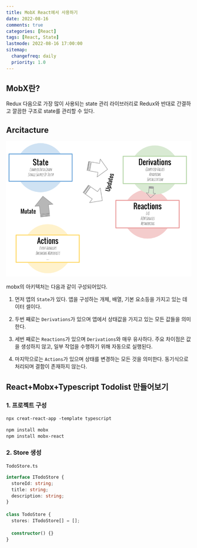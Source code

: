 ```yaml
---
title: MobX React에서 사용하기
date: 2022-08-16
comments: true
categories: [React]
tags: [React, State]
lastmode: 2022-08-16 17:00:00
sitemap:
  changefreq: daily
  priority: 1.0
---
```


## MobX란?

Redux 다음으로 가장 많이 사용되는 state 관리 라이브러리로 Redux와 반대로 간결하고 깔끔한 구조로 state를 관리할 수 있다.

## Arcitacture

![mobx](/assets/img/post/mobx.png)

mobx의 아키텍처는 다음과 같이 구성되어있다.

1. 먼저 앱의 `State`가 있다. 앱을 구성하는 개체, 배열, 기본 요소등을 가지고 있는 데이터 셀이다.

2. 두번 째로는 `Derivations`가 있으며 앱에서 상태값을 가지고 있는 모든 값들을 의미한다.

3. 세번 째로는 `Reactions`가 있으며 `Derivations`와 매우 유사하다. 주요 차이점은 값을 생성하지 않고, 일부 작업을 수행하기 위해 자동으로 실행된다.

4. 마지막으로는 `Actions`가 있으며 상태를 변경하는 모든 것을 의미한다. 동기식으로 처리되며 결함이 존재하지 않는다.

## React+Mobx+Typescript Todolist 만들어보기

### 1. 프로젝트 구성

```ps
npx creat-react-app -template typescript
```

```ps
npm install mobx
npm install mobx-react
```

### 2. Store 생성

`TodoStore.ts`

```ts
interface ITodoStore {
  storeId: string;
  title: string;
  description: string;
}

class TodoStore {
  stores: ITodoStore[] = [];

  constructor() {}
}
```
